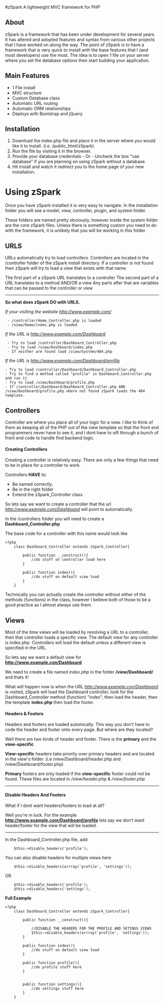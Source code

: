 #zSpark
A lightweight MVC framework for PHP

## About

zSpark is a framework that has been under development for several years. It has altered and adopted features and syntax from various other projects that I have worked on along the way. The point of zSpark is to have a framework that is very quick to install with the base features that I (and most developers) use the most. The idea is to open 1 file on your server where you set the database options then start building your application. 

## Main Features

* 1 File install
* MVC structure
* Custom Database class
* Automatic URL routing
* Automatic ORM relationships
* Deploys with Bootstrap and jQuery

## Installation

1. Download the index.php file and place it in the server where you would like it to install. (i.e. /public_html/zSpark).
2. Run the file by visiting it in the browser.
3. Provide your database credentials - Or - Uncheck the box "use database" if you are planning on using zSpark without a database
4. Hit install and watch it redirect you to the home page of your new installation.
 
# Using zSpark

Once you have zSpark installed it is very easy to navigate. In the installation folder you will see a model, view, controller, plugin, and system folder.

These folders are named pretty obviously, however inside the system folder are the core zSpark files. Unless there is something custom you need to do with the framework, it is unlikely that you will be working in this folder.

## URLS

URLs automatically try to load controllers. Controllers are located in the /controller folder of the zSpark install directory.
If a controller is not found then zSpark will try to load a view that exists with that name.

The first part of a zSpark URL translates to a controller
The second part of a URL translates to a method AND/OR a view
Any parts after that are variables that can be passed to the controller or view

---

**So what does zSpark DO with URLS.** 

*If your visiting the website http://www.example.com/*

```
 - /controller/Home_Controller.php is loaded
 - /view/Home/index.php is loaded
```

*If the URL is http://www.example.com/Dashboard*

``` 
 - Try to load /controller/Dashboard_Controller.php
 - Try to load /view/Dashboard/index.php
 - If neither are found load /view/System/404.php
```

*If the URL is http://www.example.com/Dashboard/profile*

```
- Try to load /controller/Dashboard/Dashboard_Controller.php
- Try to find a method called "profile" in Dashboard_Controller.php and run it.
- Try to load /view/Dashboard/profile.php
- If /controller/Dashboard/Dashboard_Controller.php AND /view/Dashboard/profile.php where not found zSpark loads the 404 template.
```

## Controllers

Controller are where you place all of your logic for a view. I like to think of them as keeping all of the PHP out of the view template so that the front end programmers never have to see it, and I dont have to sift through a bunch of front end code to handle find backend logic.

#### Creating Controllers

Creating a controller is relatively easy. There are only a few things that need to be in place for a controller to work.

Controllers **HAVE** to:
- Be named correctly.
- Be in the right folder
- Extend the zSpark_Controller class

So lets say we want to create a controller that the url *http://www.example.com/Dashboard* will point to automatically.

In the /controllers folder you will need to create a **Dashboard_Controller.php**

The base code for a controller with this name would look like

```
<?php
	class Dashboard_Controller extends zSpark_Controller{
		
		public function __construct(){
			//do stuff on controller load here
		}
		
		public function index(){
			//do stuff on default view load
		}
	}
```

Technically you can actually create the controller without either of the methods (functions) in the class, however I believe both of those to be a good practice as I almost always use them.

## Views

Most of the time views will be loaded by resolving a URL to a controller, then that controller loads a specific view. The default view for any controller is index.php. Controllers will load the default unless a different view is specified in the URL.

So lets say we want a default view for **http://www.example.con/Dashboard**

We need to create a file named *index.php* in the folder **/view/Dashboard/** and thats it!

What will happen now is when the URL *http://www.example.con/Dashboard* is visited, zSpark will load the Dashboard controller, look for the Dashboard_Controller method (function) "index", then load the header, then the template **index.php** then load the footer.

#### Headers & Footers

Headers and footers are loaded automically. This way you don't have to code the header and footer onto every page. But where are they located?

Well there are two kinds of header and footer. There is the **primary** and the **view-specific**

**View-specific** headers take priority over primary headers and are located in the view's folder. 
(i.e /view/Dashboard/header.php and /view/Dashboard/footer.php)

**Primary** footers are only loaded if the **view-specific** footer could not be found.
These files are located in */view/header.php* & */view/footer.php*

---

#### Disable Headers And Footers

What if I dont want headers/footers to load at all?

Well you're in luck. For the example **http://www.example.com/Dashboard/profile** lets say we don't want header/footer for the view that will be loaded.

---

In the Dashboard_Controller.php file, add 
```
	$this->disable_headers('profile');
```

You can also disable headers for multiple views here

```
	$this->disable_headers(arrray('profile', 'settings'));
```
OR

```
	$this->disable_headers('profile');
	$this->disable_headers('settings');
```

**Full Example**

```
<?php
	class Dashboard_Controller extends zSpark_Controller{
		
		public function __construct(){
		
			//DISABLE THE HEADERS FOR THE PROFILE AND SETINGS VIEWS
			$this->disable_headers(arrray('profile', 'settings'));
		}
		
		public function index(){
			//do stuff on default view load
		}
		
		public function profile(){
			//do profile stuff here
		}
		
		
		public function settings(){
			//do settings stuff here
		}
	}
```
